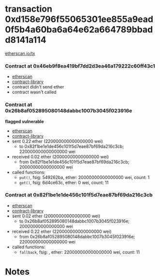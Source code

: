# transaction 0xd158e796f55065301ee855a9ead0f5b4a60ba6a64e62a664789bbadd8141a114

[etherscan.io/tx](https://etherscan.io/tx/0xd158e796f55065301ee855a9ead0f5b4a60ba6a64e62a664789bbadd8141a114)


### Contract at 0x46eb9f8ea419bf7dd2d3ea46a179222c60ff43c1

* [etherscan](https://etherscan.io/address/0x46eb9f8ea419bf7dd2d3ea46a179222c60ff43c1)
* [contract-library](https://contract-library.com/contracts/Ethereum/46eb9f8ea419bf7dd2d3ea46a179222c60ff43c1)
* contract didn't send ether
* contract wasn't called


### Contract at 0x26b8af052895080148dabbc1007b3045f023916e

**flagged vulnerable**

* [etherscan](https://etherscan.io/address/0x26b8af052895080148dabbc1007b3045f023916e)
* [contract-library](https://contract-library.com/contracts/Ethereum/26b8af052895080148dabbc1007b3045f023916e)
* sent 0.22 ether (220000000000000000 wei)
    * to 0x82f1be1e1de456c101f5d7eae87bf69da216c3cb; 220000000000000000 wei
* received 0.02 ether (20000000000000000 wei)
    * from 0x82f1be1e1de456c101f5d7eae87bf69da216c3cb; 20000000000000000 wei
* called functions:
    * `put()`, fsig: 549262ba, ether: 20000000000000000 wei, count: 1
    * `get()`, fsig: 6d4ce63c, ether: 0 wei, count: 11


### Contract at 0x82f1be1e1de456c101f5d7eae87bf69da216c3cb

* [etherscan](https://etherscan.io/address/0x82f1be1e1de456c101f5d7eae87bf69da216c3cb)
* [contract-library](https://contract-library.com/contracts/Ethereum/82f1be1e1de456c101f5d7eae87bf69da216c3cb)
* sent 0.02 ether (20000000000000000 wei)
    * to 0x26b8af052895080148dabbc1007b3045f023916e; 20000000000000000 wei
* received 0.22 ether (220000000000000000 wei)
    * from 0x26b8af052895080148dabbc1007b3045f023916e; 220000000000000000 wei
* called functions:
    * `fallback`, fsig: , ether: 220000000000000000 wei, count: 11

# Notes

